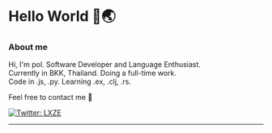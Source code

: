 # Hello World 🙌🌏

### About me
Hi, I'm pol. Software Developer and Language Enthusiast.  
Currently in BKK, Thailand. Doing a full-time work.    
Code in .js, .py. Learning .ex, .clj, .rs.

Feel free to contact me 👋  

[![Twitter: LXZE](https://img.shields.io/twitter/follow/LXZE?style=social)](https://twitter.com/LXZE)

---
<!--
[![Visits Badge](https://badges.pufler.dev/visits/LXZE/LXZE)](https://badges.pufler.dev)
-->
<!-- 
Oh, hello there, hacker 😈
-->
